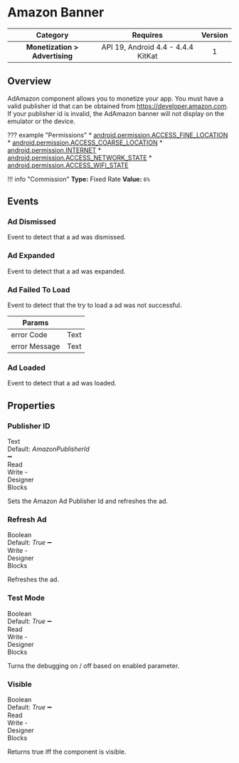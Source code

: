 # Amazon Banner

| Category | Requires | Version |
|:--------:|:-------:|:--------:|
|**Monetization > Advertising**|<span class="chip chip-any">API 19, Android 4.4 - 4.4.4 KitKat</span>|<span class="chip chip-number">1</span>|

## Overview

AdAmazon component allows you to monetize your app. You must have a valid publisher id that can be obtained from https://developer.amazon.com. If your publisher id is invalid, the AdAmazon banner will not display on the emulator or the device.

??? example "Permissions"
    * [android.permission.ACCESS_FINE_LOCATION](https://developer.android.com/reference/android/Manifest.permission.html#ACCESS_FINE_LOCATION)
    * [android.permission.ACCESS_COARSE_LOCATION](https://developer.android.com/reference/android/Manifest.permission.html#ACCESS_COARSE_LOCATION)
    * [android.permission.INTERNET](https://developer.android.com/reference/android/Manifest.permission.html#INTERNET)
    * [android.permission.ACCESS_NETWORK_STATE](https://developer.android.com/reference/android/Manifest.permission.html#ACCESS_NETWORK_STATE)
    * [android.permission.ACCESS_WIFI_STATE](https://developer.android.com/reference/android/Manifest.permission.html#ACCESS_WIFI_STATE)

!!! info "Commission"
    **Type:** Fixed Rate
    **Value:** `6%`

## Events

### Ad Dismissed

Event to detect that a ad was dismissed.

<div class="block" ai2-block="event" not-rendered="true" value="%7B%22componentName%22:%20%22Amazon%20Banner%22,%20%22name%22:%20%22Ad%20Dismissed%22,%20%22param%22:%20%5B%5D%7D"></div>

### Ad Expanded

Event to detect that a ad was expanded.

<div class="block" ai2-block="event" not-rendered="true" value="%7B%22componentName%22:%20%22Amazon%20Banner%22,%20%22name%22:%20%22Ad%20Expanded%22,%20%22param%22:%20%5B%5D%7D"></div>

### Ad Failed To Load

Event to detect that the try to load a ad was not successful.

<div class="block" ai2-block="event" not-rendered="true" value="%7B%22componentName%22:%20%22Amazon%20Banner%22,%20%22name%22:%20%22Ad%20Failed%20To%20Load%22,%20%22param%22:%20%5B%22error%20Code%22,%20%22error%20Message%22%5D%7D"></div>

| Params | []() |
|--------|------|
|error Code|<span class="chip chip-text">Text</span>|
|error Message|<span class="chip chip-text">Text</span>|

### Ad Loaded

Event to detect that a ad was loaded.

<div class="block" ai2-block="event" not-rendered="true" value="%7B%22componentName%22:%20%22Amazon%20Banner%22,%20%22name%22:%20%22Ad%20Loaded%22,%20%22param%22:%20%5B%5D%7D"></div>

## Properties

### Publisher ID

<span style="user-select: none; white-space:pre-wrap;"><span class="chip chip-text">Text</span> <span class="chip chip-text">Default: <i>AmazonPublisherId</i></span> :heavy_minus_sign: <span class="chip chip-rw">Read</span> <span class="chip chip-rw">Write</span>  - <span class="chip chip-bd">Designer</span> <span class="chip chip-bd">Blocks</span></span>

Sets the Amazon Ad Publisher Id and refreshes the ad.

<div class="block" ai2-block="property" not-rendered="true" value="%7B%22componentName%22:%20%22Amazon%20Banner%22,%20%22name%22:%20%22Publisher%20ID%22,%20%22getter%22:%20true%7D"></div>
<div class="block" ai2-block="property" not-rendered="true" value="%7B%22componentName%22:%20%22Amazon%20Banner%22,%20%22name%22:%20%22Publisher%20ID%22,%20%22getter%22:%20false%7D"></div>

### Refresh Ad

<span style="user-select: none; white-space:pre-wrap;"><span class="chip chip-boolean">Boolean</span> <span class="chip chip-boolean">Default: <i>True</i></span> :heavy_minus_sign: <span class="chip chip-rw">Write</span>  - <span class="chip chip-bd">Designer</span> <span class="chip chip-bd">Blocks</span></span>

Refreshes the ad.

<div class="block" ai2-block="property" not-rendered="true" value="%7B%22componentName%22:%20%22Amazon%20Banner%22,%20%22name%22:%20%22Refresh%20Ad%22,%20%22getter%22:%20false%7D"></div>

### Test Mode

<span style="user-select: none; white-space:pre-wrap;"><span class="chip chip-boolean">Boolean</span> <span class="chip chip-boolean">Default: <i>True</i></span> :heavy_minus_sign: <span class="chip chip-rw">Read</span> <span class="chip chip-rw">Write</span>  - <span class="chip chip-bd">Designer</span> <span class="chip chip-bd">Blocks</span></span>

Turns the debugging on / off based on enabled parameter.

<div class="block" ai2-block="property" not-rendered="true" value="%7B%22componentName%22:%20%22Amazon%20Banner%22,%20%22name%22:%20%22Test%20Mode%22,%20%22getter%22:%20true%7D"></div>
<div class="block" ai2-block="property" not-rendered="true" value="%7B%22componentName%22:%20%22Amazon%20Banner%22,%20%22name%22:%20%22Test%20Mode%22,%20%22getter%22:%20false%7D"></div>

### Visible

<span style="user-select: none; white-space:pre-wrap;"><span class="chip chip-boolean">Boolean</span> <span class="chip chip-boolean">Default: <i>True</i></span> :heavy_minus_sign: <span class="chip chip-rw">Read</span> <span class="chip chip-rw">Write</span>  - <span class="chip chip-bd">Designer</span> <span class="chip chip-bd">Blocks</span></span>

Returns true iff the component is visible.

<div class="block" ai2-block="property" not-rendered="true" value="%7B%22componentName%22:%20%22Amazon%20Banner%22,%20%22name%22:%20%22Visible%22,%20%22getter%22:%20true%7D"></div>
<div class="block" ai2-block="property" not-rendered="true" value="%7B%22componentName%22:%20%22Amazon%20Banner%22,%20%22name%22:%20%22Visible%22,%20%22getter%22:%20false%7D"></div>
